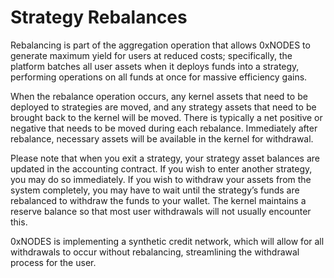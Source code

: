 # Strategy Rebalances

Rebalancing is part of the aggregation operation that allows 0xNODES to generate maximum yield for users at reduced costs; specifically, the platform batches all user assets when it deploys funds into a strategy, performing operations on all funds at once for massive efficiency gains.&#x20;

When the rebalance operation occurs, any kernel assets that need to be deployed to strategies are moved, and any strategy assets that need to be brought back to the kernel will be moved. There is typically a net positive or negative that needs to be moved during each rebalance. Immediately after rebalance, necessary assets will be available in the kernel for withdrawal.&#x20;

Please note that when you exit a strategy, your strategy asset balances are updated in the accounting contract. If you wish to enter another strategy, you may do so immediately. If you wish to withdraw your assets from the system completely, you may have to wait until the strategy’s funds are rebalanced to withdraw the funds to your wallet. The kernel maintains a reserve balance so that most user withdrawals will not usually encounter this.&#x20;

0xNODES is implementing a synthetic credit network, which will allow for all withdrawals to occur without rebalancing, streamlining the withdrawal process for the user.
